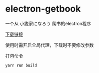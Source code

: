 # electron-getbook
一个从 小説家になろう 爬书的electron程序  

[下载链接](https://github.com/dizheyoulan/electron-getbook/releases/download/main/electron-getbook_2.0.0.exe ) 

使用时需开启全局代理，下载时不要修改参数
  
打包命令  

```bash
yarn run build
```
